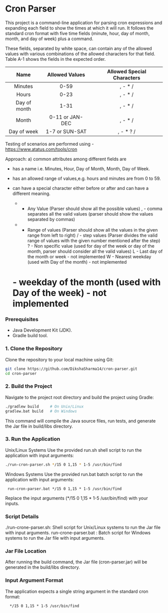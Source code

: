 # Cron Parser

This project is a command-line application for parsing cron expressions and expanding each field to show the times at which it will run. It follows the standard cron format with five time fields (minute, hour, day of month, month, and day of week) plus a command.

These fields, separated by white space, can contain any of the allowed values with various combinations of the allowed characters for that field. Table A-1 shows the fields in the expected order.


|   Name	            |             Allowed Values	    | Allowed Special Characters |
| :-----------------: |:------------------------------: |:--------------------------:|
|  Minutes            |              0-59               |          , - * /           |
|  Hours              |              0-23               |          , - * /           |
|  Day of month       |              1-31               |          , - * /           |
|  Month              |              0-11 or JAN-DEC    |          , - * /           |
|  Day of week        |              1-7 or SUN-SAT     |         , - * ? /          |


Testing of scenarios are performed using - https://www.atatus.com/tools/cron

Approach:
a) common attributes among different fields are
- has a name i.e. Minutes, Hour, Day of Month, Month, Day of Week.
- has an allowed range of values,e.g. hours and minutes are from 0 to 59.
- can have a special character either before or after and can have a different meaning.

     * - Any Value (Parser should show all the possible values)
     , - comma separates all the valid values (parser should show the values separated by commas)
     - - Range of values (Parser should show all the values in the given range from left to right)
     / - step values (Parser divides the valid range of values with the given number mentioned after the step)
     ? - Non specific value (used for day of the week or day of the month, parser should consider all the valid values)
     L - Last day of the month or week - not implemented
     W - Nearest weekday (used with Day of the month) - not implemented
     # - weekday of the month (used with Day of the week) - not implemented

### Prerequisites

- Java Development Kit (JDK).
- Gradle build tool.

### 1. Clone the Repository

Clone the repository to your local machine using Git:

```bash
git clone https://github.com/DikshaSharma14/cron-parser.git
cd cron-parser
```

### 2. Build the Project 
Navigate to the project root directory and build the project using Gradle:
```bash
./gradlew build     # On Unix/Linux
gradlew.bat build   # On Windows
```
This command will compile the Java source files, run tests, and generate the Jar file in build/libs directory.

### 3. Run the Application
   Unix/Linux Systems
   Use the provided run.sh shell script to run the application with input arguments:
   
```bash
./run-cron-parser.sh */15 0 1,15 * 1-5 /usr/bin/find
```
   Windows Systems
   Use the provided run.bat batch script to run the application with input arguments:
   
```batch
 run-cron-parser.bat */15 0 1,15 * 1-5 /usr/bin/find
```

Replace the input arguments (*/15 0 1,15 * 1-5 /usr/bin/find) with your inputs.

### Script Details
./run-crone-parser.sh: Shell script for Unix/Linux systems to run the Jar file with input arguments.
 run-crone-parser.bat : Batch script for Windows systems to run the Jar file with input arguments.

### Jar File Location
  After running the build command, the Jar file (cron-parser.jar) will be generated in the build/libs directory.

### Input Argument Format
  The application expects a single string argument in the standard cron format:

```
  */15 0 1,15 * 1-5 /usr/bin/find
```
